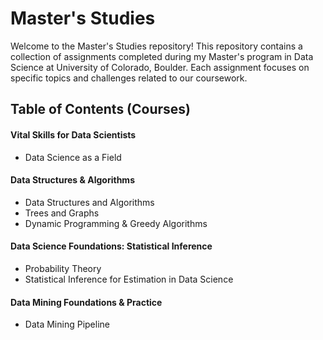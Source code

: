 # Master's Studies

Welcome to the Master's Studies repository! This repository contains a collection of assignments completed during my Master's program in Data Science at University of Colorado, Boulder. Each assignment focuses on specific topics and challenges related to our coursework.

## Table of Contents (Courses)
#### Vital Skills for Data Scientists
- Data Science as a Field

#### Data Structures & Algorithms
- Data Structures and Algorithms
- Trees and Graphs
- Dynamic Programming & Greedy Algorithms

#### Data Science Foundations: Statistical Inference
- Probability Theory
- Statistical Inference for Estimation in Data Science

#### Data Mining Foundations & Practice
- Data Mining Pipeline